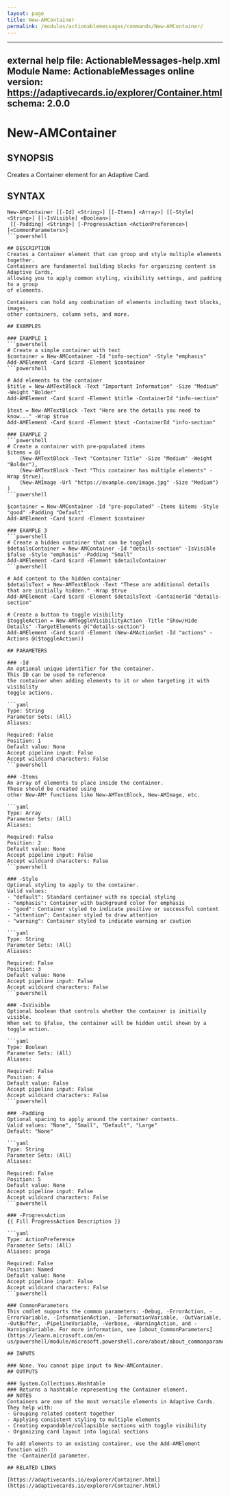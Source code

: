 ```yaml
---
layout: page
title: New-AMContainer
permalink: /modules/actionablemessages/commands/New-AMContainer/
---
```


---
external help file: ActionableMessages-help.xml
Module Name: ActionableMessages
online version: https://adaptivecards.io/explorer/Container.html
schema: 2.0.0
---

# New-AMContainer

## SYNOPSIS
Creates a Container element for an Adaptive Card.

## SYNTAX

```
New-AMContainer [[-Id] <String>] [[-Items] <Array>] [[-Style] <String>] [[-IsVisible] <Boolean>]
 [[-Padding] <String>] [-ProgressAction <ActionPreference>] [<CommonParameters>]
```powershell

## DESCRIPTION
Creates a Container element that can group and style multiple elements together.
Containers are fundamental building blocks for organizing content in Adaptive Cards,
allowing you to apply common styling, visibility settings, and padding to a group
of elements.

Containers can hold any combination of elements including text blocks, images,
other containers, column sets, and more.

## EXAMPLES

### EXAMPLE 1
```powershell
# Create a simple container with text
$container = New-AMContainer -Id "info-section" -Style "emphasis"
Add-AMElement -Card $card -Element $container
```powershell

# Add elements to the container
$title = New-AMTextBlock -Text "Important Information" -Size "Medium" -Weight "Bolder"
Add-AMElement -Card $card -Element $title -ContainerId "info-section"

$text = New-AMTextBlock -Text "Here are the details you need to know..." -Wrap $true
Add-AMElement -Card $card -Element $text -ContainerId "info-section"

### EXAMPLE 2
```powershell
# Create a container with pre-populated items
$items = @(
    (New-AMTextBlock -Text "Container Title" -Size "Medium" -Weight "Bolder"),
    (New-AMTextBlock -Text "This container has multiple elements" -Wrap $true),
    (New-AMImage -Url "https://example.com/image.jpg" -Size "Medium")
)
```powershell

$container = New-AMContainer -Id "pre-populated" -Items $items -Style "good" -Padding "Default"
Add-AMElement -Card $card -Element $container

### EXAMPLE 3
```powershell
# Create a hidden container that can be toggled
$detailsContainer = New-AMContainer -Id "details-section" -IsVisible $false -Style "emphasis" -Padding "Small"
Add-AMElement -Card $card -Element $detailsContainer
```powershell

# Add content to the hidden container
$detailsText = New-AMTextBlock -Text "These are additional details that are initially hidden." -Wrap $true
Add-AMElement -Card $card -Element $detailsText -ContainerId "details-section"

# Create a button to toggle visibility
$toggleAction = New-AMToggleVisibilityAction -Title "Show/Hide Details" -TargetElements @("details-section")
Add-AMElement -Card $card -Element (New-AMActionSet -Id "actions" -Actions @($toggleAction))

## PARAMETERS

### -Id
An optional unique identifier for the container.
This ID can be used to reference
the container when adding elements to it or when targeting it with visibility
toggle actions.

```yaml
Type: String
Parameter Sets: (All)
Aliases:

Required: False
Position: 1
Default value: None
Accept pipeline input: False
Accept wildcard characters: False
```powershell

### -Items
An array of elements to place inside the container.
These should be created using
other New-AM* functions like New-AMTextBlock, New-AMImage, etc.

```yaml
Type: Array
Parameter Sets: (All)
Aliases:

Required: False
Position: 2
Default value: None
Accept pipeline input: False
Accept wildcard characters: False
```powershell

### -Style
Optional styling to apply to the container.
Valid values:
- "default": Standard container with no special styling
- "emphasis": Container with background color for emphasis
- "good": Container styled to indicate positive or successful content
- "attention": Container styled to draw attention
- "warning": Container styled to indicate warning or caution

```yaml
Type: String
Parameter Sets: (All)
Aliases:

Required: False
Position: 3
Default value: None
Accept pipeline input: False
Accept wildcard characters: False
```powershell

### -IsVisible
Optional boolean that controls whether the container is initially visible.
When set to $false, the container will be hidden until shown by a toggle action.

```yaml
Type: Boolean
Parameter Sets: (All)
Aliases:

Required: False
Position: 4
Default value: False
Accept pipeline input: False
Accept wildcard characters: False
```powershell

### -Padding
Optional spacing to apply around the container contents.
Valid values: "None", "Small", "Default", "Large"
Default: "None"

```yaml
Type: String
Parameter Sets: (All)
Aliases:

Required: False
Position: 5
Default value: None
Accept pipeline input: False
Accept wildcard characters: False
```powershell

### -ProgressAction
{{ Fill ProgressAction Description }}

```yaml
Type: ActionPreference
Parameter Sets: (All)
Aliases: proga

Required: False
Position: Named
Default value: None
Accept pipeline input: False
Accept wildcard characters: False
```powershell

### CommonParameters
This cmdlet supports the common parameters: -Debug, -ErrorAction, -ErrorVariable, -InformationAction, -InformationVariable, -OutVariable, -OutBuffer, -PipelineVariable, -Verbose, -WarningAction, and -WarningVariable. For more information, see [about_CommonParameters](https://learn.microsoft.com/en-us/powershell/module/microsoft.powershell.core/about/about_commonparameters).

## INPUTS

### None. You cannot pipe input to New-AMContainer.
## OUTPUTS

### System.Collections.Hashtable
### Returns a hashtable representing the Container element.
## NOTES
Containers are one of the most versatile elements in Adaptive Cards.
They help with:
- Grouping related content together
- Applying consistent styling to multiple elements
- Creating expandable/collapsible sections with toggle visibility
- Organizing card layout into logical sections

To add elements to an existing container, use the Add-AMElement function with
the -ContainerId parameter.

## RELATED LINKS

[https://adaptivecards.io/explorer/Container.html](https://adaptivecards.io/explorer/Container.html)


